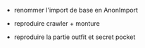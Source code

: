 - renommer l'import de base en AnonImport

- reproduire crawler + monture
- reproduire la partie outfit et secret pocket